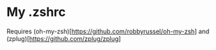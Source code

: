My .zshrc
=========

Requires (oh-my-zsh)[https://github.com/robbyrussel/oh-my-zsh] and (zplug)[https://github.com/zplug/zplug]
